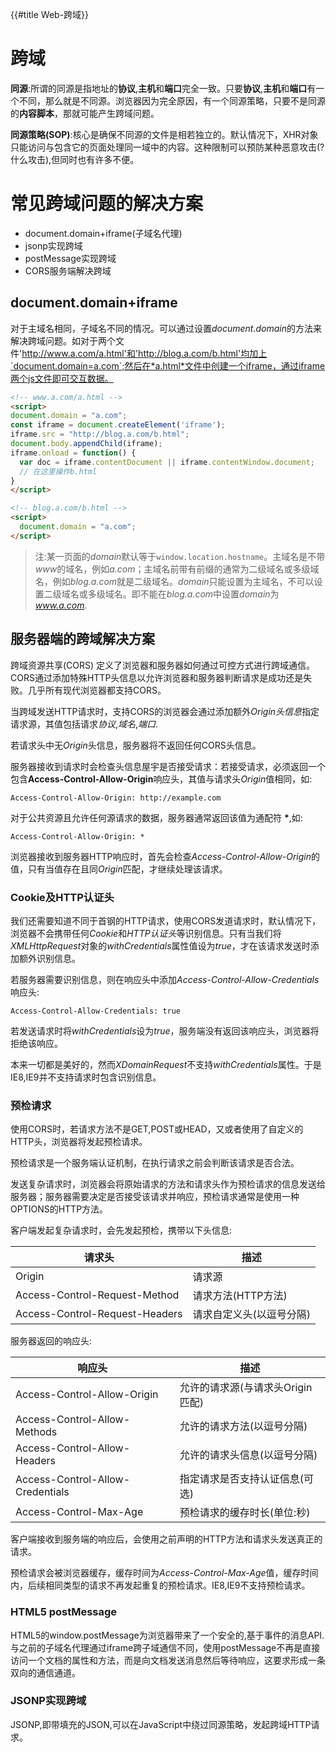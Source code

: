 {{#title Web-跨域}}
# 跨域

**同源**:所谓的同源是指地址的**协议**,**主机**和**端口**完全一致。只要**协议**,**主机**和**端口**有一个不同，那么就是不同源。浏览器因为完全原因，有一个同源策略，只要不是同源的**内容脚本**，那就可能产生跨域问题。

**同源策略(SOP)**:核心是确保不同源的文件是相若独立的。默认情况下，XHR对象只能访问与包含它的页面处理同一域中的内容。这种限制可以预防某种恶意攻击(?什么攻击),但同时也有许多不便。

# 常见跨域问题的解决方案

- document.domain+iframe(子域名代理)
- jsonp实现跨域
- postMessage实现跨域
- CORS服务端解决跨域

## document.domain+iframe

对于主域名相同，子域名不同的情况。可以通过设置*document.domain*的方法来解决跨域问题。如对于两个文件'http://www.a.com/a.html'和'http://blog.a.com/b.html'均加上`document.domain=a.com`;然后在*a.html*文件中创建一个iframe，通过iframe两个js文件即可交互数据。

```html
<!-- www.a.com/a.html -->
<script>
document.domain = "a.com";
const iframe = document.createElement('iframe');
iframe.src = "http://blog.a.com/b.html";
document.body.appendChild(iframe);
iframe.onload = function() {
  var doc = iframe.contentDocument || iframe.contentWindow.document;
  // 在这里操作b.html
}
</script>
```

```html
<!-- blog.a.com/b.html -->
<script>
  document.domain = "a.com";
</script>
```

> 注:某一页面的*domain*默认等于`window.location.hostname`。主域名是不带*www*的域名，例如*a.com*；主域名前带有前缀的通常为二级域名或多级域名，例如*blog.a.com*就是二级域名。*domain*只能设置为主域名，不可以设置二级域名或多级域名。即不能在*blog.a.com*中设置*domain*为*www.a.com*.

## 服务器端的跨域解决方案

跨域资源共享(CORS) 定义了浏览器和服务器如何通过可控方式进行跨域通信。CORS通过添加特殊HTTP头信息以允许浏览器和服务器判断请求是成功还是失败。几乎所有现代浏览器都支持CORS。

当跨域发送HTTP请求时，支持CORS的浏览器会通过添加额外*Origin头信息*指定请求源，其值包括请求*协议*,*域名*,*端口*.

若请求头中无*Origin*头信息，服务器将不返回任何CORS头信息。

服务器接收到请求时会检查头信息屋宇是否接受请求：若接受请求，必须返回一个包含**Access-Control-Allow-Origin**响应头，其值与请求头*Origin*值相同，如:

```http
Access-Control-Allow-Origin: http://example.com
```

对于公共资源且允许任何源请求的数据，服务器通常返回该值为通配符 __*__,如:
```http
Access-Control-Allow-Origin: *
```

浏览器接收到服务器HTTP响应时，首先会检查*Access-Control-Allow-Origin*的值，只有当值存在且同*Origin*匹配，才继续处理该请求。

### Cookie及HTTP认证头

我们还需要知道不同于首钢的HTTP请求，使用CORS发道请求时，默认情况下，浏览器不会携带任何*Cookie*和*HTTP认证头*等识别信息。只有当我们将*XMLHttpRequest*对象的*withCredentials*属性值设为*true*，才在该请求发送时添加额外识别信息。

若服务器需要识别信息，则在响应头中添加*Access-Control-Allow-Credentials*响应头:

```http
Access-Control-Allow-Credentials: true
```

若发送请求时将*withCredentials*设为*true*，服务端没有返回该响应头，浏览器将拒绝该响应。

本来一切都是美好的，然而*XDomainRequest*不支持*withCredentials*属性。于是IE8,IE9并不支持请求时包含识别信息。

### 预检请求

使用CORS时，若请求方法不是GET,POST或HEAD，又或者使用了自定义的HTTP头，浏览器将发起预检请求。

预检请求是一个服务端认证机制，在执行请求之前会判断该请求是否合法。

发送复杂请求时，浏览器会将原始请求的方法和请求头作为预检请求的信息发送给服务器；服务器需要决定是否接受该请求并响应，预检请求通常是使用一种OPTIONS的HTTP方法。

客户端发起复杂请求时，会先发起预检，携带以下头信息:

请求头 | 描述
---|---
Origin | 请求源
Access-Control-Request-Method | 请求方法(HTTP方法)
Access-Control-Request-Headers | 请求自定义头(以逗号分隔)

服务器返回的响应头:

响应头 | 描述
---|---
Access-Control-Allow-Origin | 允许的请求源(与请求头Origin匹配)
Access-Control-Allow-Methods | 允许的请求方法(以逗号分隔)
Access-Control-Allow-Headers | 允许的请求头信息(以逗号分隔)
Access-Control-Allow-Credentials | 指定请求是否支持认证信息(可选)
Access-Control-Max-Age | 预检请求的缓存时长(单位:秒)

客户端接收到服务端的响应后，会使用之前声明的HTTP方法和请求头发送真正的请求。

预检请求会被浏览器缓存，缓存时间为*Access-Control-Max-Age*值，缓存时间内，后续相同类型的请求不再发起重复的预检请求。IE8,IE9不支持预检请求。

### HTML5 postMessage

HTML5的window.postMessage为浏览器带来了一个安全的,基于事件的消息API.与之前的子域名代理通过iframe跨子域通信不同，使用postMessage不再是直接访问一个文档的属性和方法，而是向文档发送消息然后等待响应，这要求形成一条双向的通信通道。

### JSONP实现跨域

JSONP,即带填充的JSON,可以在JavaScript中绕过同源策略，发起跨域HTTP请求。




